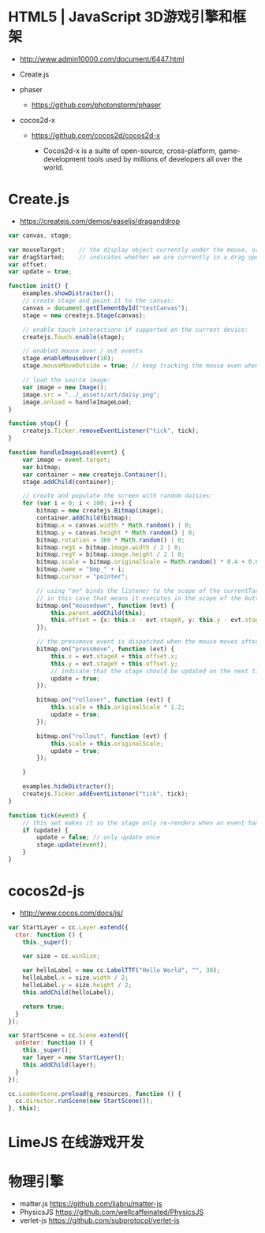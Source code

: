 # HTML5 | JavaScript 3D游戏引擎和框架

- <http://www.admin10000.com/document/6447.html>
- Create.js
- phaser

  - <https://github.com/photonstorm/phaser>

- cocos2d-x

  - <https://github.com/cocos2d/cocos2d-x>

    - Cocos2d-x is a suite of open-source, cross-platform, game-development tools used by millions of developers all over the world.

# Create.js

- <https://createjs.com/demos/easeljs/draganddrop>

```javascript
var canvas, stage;

var mouseTarget;    // the display object currently under the mouse, or being dragged
var dragStarted;    // indicates whether we are currently in a drag operation
var offset;
var update = true;

function init() {
    examples.showDistractor();
    // create stage and point it to the canvas:
    canvas = document.getElementById("testCanvas");
    stage = new createjs.Stage(canvas);

    // enable touch interactions if supported on the current device:
    createjs.Touch.enable(stage);

    // enabled mouse over / out events
    stage.enableMouseOver(10);
    stage.mouseMoveOutside = true; // keep tracking the mouse even when it leaves the canvas

    // load the source image:
    var image = new Image();
    image.src = "../_assets/art/daisy.png";
    image.onload = handleImageLoad;
}

function stop() {
    createjs.Ticker.removeEventListener("tick", tick);
}

function handleImageLoad(event) {
    var image = event.target;
    var bitmap;
    var container = new createjs.Container();
    stage.addChild(container);

    // create and populate the screen with random daisies:
    for (var i = 0; i < 100; i++) {
        bitmap = new createjs.Bitmap(image);
        container.addChild(bitmap);
        bitmap.x = canvas.width * Math.random() | 0;
        bitmap.y = canvas.height * Math.random() | 0;
        bitmap.rotation = 360 * Math.random() | 0;
        bitmap.regX = bitmap.image.width / 2 | 0;
        bitmap.regY = bitmap.image.height / 2 | 0;
        bitmap.scale = bitmap.originalScale = Math.random() * 0.4 + 0.6;
        bitmap.name = "bmp_" + i;
        bitmap.cursor = "pointer";

        // using "on" binds the listener to the scope of the currentTarget by default
        // in this case that means it executes in the scope of the button.
        bitmap.on("mousedown", function (evt) {
            this.parent.addChild(this);
            this.offset = {x: this.x - evt.stageX, y: this.y - evt.stageY};
        });

        // the pressmove event is dispatched when the mouse moves after a mousedown on the target until the mouse is released.
        bitmap.on("pressmove", function (evt) {
            this.x = evt.stageX + this.offset.x;
            this.y = evt.stageY + this.offset.y;
            // indicate that the stage should be updated on the next tick:
            update = true;
        });

        bitmap.on("rollover", function (evt) {
            this.scale = this.originalScale * 1.2;
            update = true;
        });

        bitmap.on("rollout", function (evt) {
            this.scale = this.originalScale;
            update = true;
        });

    }

    examples.hideDistractor();
    createjs.Ticker.addEventListener("tick", tick);
}

function tick(event) {
    // this set makes it so the stage only re-renders when an event handler indicates a change has happened.
    if (update) {
        update = false; // only update once
        stage.update(event);
    }
}
```

# cocos2d-js

- <http://www.cocos.com/docs/js/>

```javascript
var StartLayer = cc.Layer.extend({
  ctor: function () {
    this._super();

    var size = cc.winSize;

    var helloLabel = new cc.LabelTTF("Hello World", "", 38);
    helloLabel.x = size.width / 2;
    helloLabel.y = size.height / 2;
    this.addChild(helloLabel);

    return true;
  }
});

var StartScene = cc.Scene.extend({
  onEnter: function () {
    this._super();
    var layer = new StartLayer();
    this.addChild(layer);
  }
});

cc.LoaderScene.preload(g_resources, function () {
  cc.director.runScene(new StartScene());
}, this);
```

# LimeJS 在线游戏开发

# 物理引擎

- matter.js <https://github.com/liabru/matter-js>
- PhysicsJS <https://github.com/wellcaffeinated/PhysicsJS>
- verlet-js <https://github.com/subprotocol/verlet-js>
